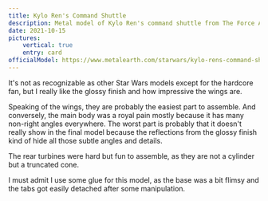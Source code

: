 ```yaml
---
title: Kylo Ren's Command Shuttle
description: Metal model of Kylo Ren's command shuttle from The Force Awakens, by Metal Earth.
date: 2021-10-15
pictures:
    vertical: true
    entry: card
officialModel: https://www.metalearth.com/starwars/kylo-rens-command-shuttle
---
```


It's not as recognizable as other Star Wars models except for the hardcore fan, but I really like the glossy finish and
how impressive the wings are.

Speaking of the wings, they are probably the easiest part to assemble. And conversely, the main body was a royal pain
mostly because it has many non-right angles everywhere. The worst part is probably that it doesn't really show in the
final model because the reflections from the glossy finish kind of hide all those subtle angles and details.

The rear turbines were hard but fun to assemble, as they are not a cylinder but a truncated cone.

I must admit I use some glue for this model, as the base was a bit flimsy and the tabs got easily detached after some
manipulation.
